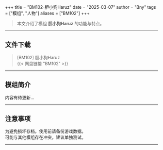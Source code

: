 +++
title = "BM102-胆小狗Haruz"
date = "2025-03-07"
author = "Bny"
tags = ["模组", "人物"]
aliases = ["BM102"]
+++

> 本文介绍了模组 **胆小狗Haruz** 的功能与特点。

---

## 文件下载

> [BM102] 胆小狗Haruz  
{{< 网盘链接 "BM102" >}}  

---

## 模组简介

>  
内容有待更新...  

---

## 注意事项

>  
为避免损坏存档，使用前请备份游戏数据。  
可能与其他模组存在冲突，建议单独测试。  

---

